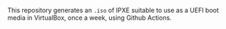 This repository generates an `.iso` of IPXE suitable to use as a UEFI boot media in VirtualBox, once a week, using Github Actions.